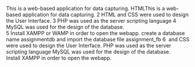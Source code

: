 This is a web-based application for data capturing.
HTMLThis is a web-based application for data capturing.
2
HTML and CSS were used to design the User Interface.
3
PHP was used as the server scripting language
4
MySQL was used for the design of the database.  
5
Install XAMPP or WAMP in order to open the webapp.
create a database name assignmentdb and import the database file assignment_fb
6
​ and CSS were used to design the User Interface.
PHP was used as the server scripting language
MySQL was used for the design of the database.  
Install XAMPP in order to open the webapp.
